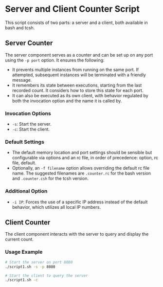 # Server and Client Counter Script

This script consists of two parts: a server and a client, both available in bash and tcsh.

## Server Counter
The server component serves as a counter and can be set up on any port using the `-p port` option. It ensures the following:
- It prevents multiple instances from running on the same port. If attempted, subsequent instances will be terminated with a friendly message.
- It remembers its state between executions, starting from the last recorded count. It considers how to store this state for each port.
- It can also be executed as its own client, with behavior regulated by both the invocation option and the name it is called by.

### Invocation Options
- `-s`: Start the server.
- `-c`: Start the client.

### Default Settings
- The default memory location and port settings should be sensible but configurable via options and an rc file, in order of precedence: option, rc file, default.
- Optionally, an `-f filename` option allows overriding the default rc file name. The suggested filenames are `.counter.rc` for the bash version and `.counter.csh` for the tcsh version.

### Additional Option
- `-i IP`: Forces the use of a specific IP address instead of the default behavior, which utilizes all local IP numbers.

## Client Counter
The client component interacts with the server to query and display the current count.

### Usage Example
```bash
# Start the server on port 8080
./script1.sh -s -p 8080

# Start the client to query the server
./script1.sh -c
```
